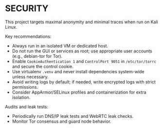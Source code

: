 # SECURITY

This project targets maximal anonymity and minimal traces when run on Kali Linux.

Key recommendations:

- Always run in an isolated VM or dedicated host.
- Do not run the GUI or services as root; use appropriate user accounts (e.g., debian-tor for Tor).
- Enable `CookieAuthentication 1` and `ControlPort 9051` in `/etc/tor/torrc` and secure the control cookie.
- Use virtualenv `.venv` and never install dependencies system-wide unless necessary.
- Avoid writing logs by default; if needed, write encrypted logs with strict permissions.
- Consider AppArmor/SELinux profiles and containerization for extra isolation.

Audits and leak tests:

- Periodically run DNS/IP leak tests and WebRTC leak checks.
- Monitor Tor consensus and guard node behavior.

